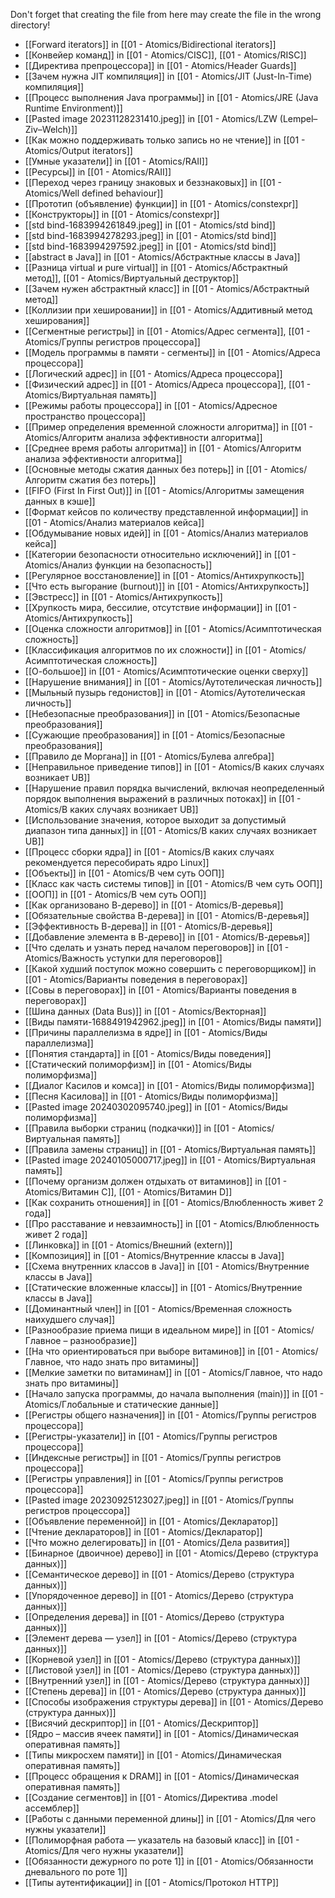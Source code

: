 Don't forget that creating the file from here may create the file in the wrong directory!
- [[Forward iterators]] in [[01 - Atomics/Bidirectional iterators]]
- [[Конвейер команд]] in [[01 - Atomics/CISC]], [[01 - Atomics/RISC]]
- [[Директива препроцессора]] in [[01 - Atomics/Header Guards]]
- [[Зачем нужна JIT компиляция]] in [[01 - Atomics/JIT (Just-In-Time) компиляция]]
- [[Процесс выполнения Java программы]] in [[01 - Atomics/JRE (Java Runtime Environment)]]
- [[Pasted image 20231128231410.jpeg]] in [[01 - Atomics/LZW (Lempel–Ziv–Welch)]]
- [[Как можно поддерживать только запись но не чтение]] in [[01 - Atomics/Output iterators]]
- [[Умные указатели]] in [[01 - Atomics/RAII]]
- [[Ресурсы]] in [[01 - Atomics/RAII]]
- [[Переход через границу знаковых и беззнаковых]] in [[01 - Atomics/Well defined behaviour]]
- [[Прототип (объявление) функции]] in [[01 - Atomics/constexpr]]
- [[Конструкторы]] in [[01 - Atomics/constexpr]]
- [[std bind-1683994261849.jpeg]] in [[01 - Atomics/std bind]]
- [[std bind-1683994278293.jpeg]] in [[01 - Atomics/std bind]]
- [[std bind-1683994297592.jpeg]] in [[01 - Atomics/std bind]]
- [[abstract в Java]] in [[01 - Atomics/Абстрактные классы в Java]]
- [[Разница virtual и pure virtual]] in [[01 - Atomics/Абстрактный метод]], [[01 - Atomics/Виртуальный деструктор]]
- [[Зачем нужен абстрактный класс]] in [[01 - Atomics/Абстрактный метод]]
- [[Коллизии при хешировании]] in [[01 - Atomics/Аддитивный метод хеширования]]
- [[Сегментные регистры]] in [[01 - Atomics/Адрес сегмента]], [[01 - Atomics/Группы регистров процессора]]
- [[Модель программы в памяти - сегменты]] in [[01 - Atomics/Адреса процессора]]
- [[Логический адрес]] in [[01 - Atomics/Адреса процессора]]
- [[Физический адрес]] in [[01 - Atomics/Адреса процессора]], [[01 - Atomics/Виртуальная память]]
- [[Режимы работы процессора]] in [[01 - Atomics/Адресное пространство процессора]]
- [[Пример определения временной сложности алгоритма]] in [[01 - Atomics/Алгоритм анализа эффективности алгоритма]]
- [[Среднее время работы алгоритма]] in [[01 - Atomics/Алгоритм анализа эффективности алгоритма]]
- [[Основные методы сжатия данных без потерь]] in [[01 - Atomics/Алгоритм сжатия без потерь]]
- [[FIFO (First In First Out)]] in [[01 - Atomics/Алгоритмы замещения данных в кэше]]
- [[Формат кейсов по количеству представленной информации]] in [[01 - Atomics/Анализ материалов кейса]]
- [[Обдумывание новых идей]] in [[01 - Atomics/Анализ материалов кейса]]
- [[Категории безопасности относительно исключений]] in [[01 - Atomics/Анализ функции на безопасность]]
- [[Регулярное восстановление]] in [[01 - Atomics/Антихрупкость]]
- [[Что есть выгорание (burnout)]] in [[01 - Atomics/Антихрупкость]]
- [[Эвстресс]] in [[01 - Atomics/Антихрупкость]]
- [[Хрупкость мира, бессилие, отсутствие информации]] in [[01 - Atomics/Антихрупкость]]
- [[Оценка сложности алгоритмов]] in [[01 - Atomics/Асимптотическая сложность]]
- [[Классификация алгоритмов по их сложности]] in [[01 - Atomics/Асимптотическая сложность]]
- [[О-большое]] in [[01 - Atomics/Асимптотические оценки сверху]]
- [[Нарушение внимания]] in [[01 - Atomics/Аутотелическая личность]]
- [[Мыльный пузырь гедонистов]] in [[01 - Atomics/Аутотелическая личность]]
- [[Небезопасные преобразования]] in [[01 - Atomics/Безопасные преобразования]]
- [[Сужающие преобразования]] in [[01 - Atomics/Безопасные преобразования]]
- [[Правило де Моргана]] in [[01 - Atomics/Булева алгебра]]
- [[Неправильное приведение типов]] in [[01 - Atomics/В каких случаях возникает UB]]
- [[Нарушение правил порядка вычислений, включая неопределенный порядок выполнения выражений в различных потоках]] in [[01 - Atomics/В каких случаях возникает UB]]
- [[Использование значения, которое выходит за допустимый диапазон типа данных]] in [[01 - Atomics/В каких случаях возникает UB]]
- [[Процесс сборки ядра]] in [[01 - Atomics/В каких случаях рекомендуется пересобирать ядро Linux]]
- [[Объекты]] in [[01 - Atomics/В чем суть ООП]]
- [[Класс как часть системы типов]] in [[01 - Atomics/В чем суть ООП]]
- [[ООП]] in [[01 - Atomics/В чем суть ООП]]
- [[Как организовано В-дерево]] in [[01 - Atomics/В-деревья]]
- [[Обязательные свойства В-дерева]] in [[01 - Atomics/В-деревья]]
- [[Эффективность В-дерева]] in [[01 - Atomics/В-деревья]]
- [[Добавление элемента в В-дерево]] in [[01 - Atomics/В-деревья]]
- [[Что сделать и узнать перед началом переговоров]] in [[01 - Atomics/Важность уступки для переговоров]]
- [[Какой худший поступок можно совершить с переговорщиком]] in [[01 - Atomics/Варианты поведения в переговорах]]
- [[Совы в переговорах]] in [[01 - Atomics/Варианты поведения в переговорах]]
- [[Шина данных (Data Bus)]] in [[01 - Atomics/Векторная]]
- [[Виды памяти-1688491942962.jpeg]] in [[01 - Atomics/Виды памяти]]
- [[Причины параллелизма в ядре]] in [[01 - Atomics/Виды параллелизма]]
- [[Понятия стандарта]] in [[01 - Atomics/Виды поведения]]
- [[Статический полиморфизм]] in [[01 - Atomics/Виды полиморфизма]]
- [[Диалог Касилов и комса]] in [[01 - Atomics/Виды полиморфизма]]
- [[Песня Касилова]] in [[01 - Atomics/Виды полиморфизма]]
- [[Pasted image 20240302095740.jpeg]] in [[01 - Atomics/Виды полиморфизма]]
- [[Правила выборки страниц (подкачки)]] in [[01 - Atomics/Виртуальная память]]
- [[Правила замены страниц]] in [[01 - Atomics/Виртуальная память]]
- [[Pasted image 20240105000717.jpeg]] in [[01 - Atomics/Виртуальная память]]
- [[Почему организм должен отдыхать от витаминов]] in [[01 - Atomics/Витамин C]], [[01 - Atomics/Витамин D]]
- [[Как сохранить отношения]] in [[01 - Atomics/Влюбленность живет 2 года]]
- [[Про расставание и невзаимность]] in [[01 - Atomics/Влюбленность живет 2 года]]
- [[Линковка]] in [[01 - Atomics/Внешний (extern)]]
- [[Композиция]] in [[01 - Atomics/Внутренние классы в Java]]
- [[Схема внутренних классов в Java]] in [[01 - Atomics/Внутренние классы в Java]]
- [[Статические вложенные классы]] in [[01 - Atomics/Внутренние классы в Java]]
- [[Доминантный член]] in [[01 - Atomics/Временная сложность наихудшего случая]]
- [[Разнообразие приема пищи в идеальном мире]] in [[01 - Atomics/Главное – разнообразие]]
- [[На что ориентироваться при выборе витаминов]] in [[01 - Atomics/Главное, что надо знать про витамины]]
- [[Мелкие заметки по витаминам]] in [[01 - Atomics/Главное, что надо знать про витамины]]
- [[Начало запуска программы, до начала выполнения (main)]] in [[01 - Atomics/Глобальные и статические данные]]
- [[Регистры общего назначения]] in [[01 - Atomics/Группы регистров процессора]]
- [[Регистры-указатели]] in [[01 - Atomics/Группы регистров процессора]]
- [[Индексные регистры]] in [[01 - Atomics/Группы регистров процессора]]
- [[Регистры управления]] in [[01 - Atomics/Группы регистров процессора]]
- [[Pasted image 20230925123027.jpeg]] in [[01 - Atomics/Группы регистров процессора]]
- [[Объявление переменной]] in [[01 - Atomics/Декларатор]]
- [[Чтение деклараторов]] in [[01 - Atomics/Декларатор]]
- [[Что можно делегировать]] in [[01 - Atomics/Дела развития]]
- [[Бинарное (двоичное) дерево]] in [[01 - Atomics/Дерево (структура данных)]]
- [[Семантическое дерево]] in [[01 - Atomics/Дерево (структура данных)]]
- [[Упорядоченное дерево]] in [[01 - Atomics/Дерево (структура данных)]]
- [[Определения дерева]] in [[01 - Atomics/Дерево (структура данных)]]
- [[Элемент дерева — узел]] in [[01 - Atomics/Дерево (структура данных)]]
- [[Корневой узел]] in [[01 - Atomics/Дерево (структура данных)]]
- [[Листовой узел]] in [[01 - Atomics/Дерево (структура данных)]]
- [[Внутренний узел]] in [[01 - Atomics/Дерево (структура данных)]]
- [[Степень дерева]] in [[01 - Atomics/Дерево (структура данных)]]
- [[Способы изображения структуры дерева]] in [[01 - Atomics/Дерево (структура данных)]]
- [[Висячий дескриптор]] in [[01 - Atomics/Дескриптор]]
- [[Ядро – массив ячеек памяти]] in [[01 - Atomics/Динамическая оперативная память]]
- [[Типы микросхем памяти]] in [[01 - Atomics/Динамическая оперативная память]]
- [[Процесс обращения к DRAM]] in [[01 - Atomics/Динамическая оперативная память]]
- [[Создание сегментов]] in [[01 - Atomics/Директива .model ассемблер]]
- [[Работы с данными переменной длины]] in [[01 - Atomics/Для чего нужны указатели]]
- [[Полиморфная работа — указатель на базовый класс]] in [[01 - Atomics/Для чего нужны указатели]]
- [[Обязанности дежурного по роте 1]] in [[01 - Atomics/Обязанности дневального по роте 1]]
- [[Типы аутентификации]] in [[01 - Atomics/Протокол HTTP]]